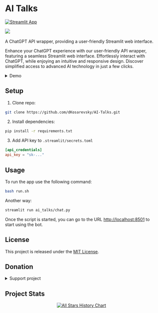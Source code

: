 # AI Talks

[![Streamlit App](https://static.streamlit.io/badges/streamlit_badge_black_white.svg)](https://agi-talks.streamlit.app)

![](ai_talks/assets/img/ai_face.png)

A ChatGPT API wrapper, providing a user-friendly Streamlit web interface.

Enhance your ChatGPT experience with our user-friendly API wrapper, featuring a seamless Streamlit web interface. Effortlessly interact with ChatGPT, while enjoying an intuitive and responsive design. Discover simplified access to advanced AI technology in just a few clicks.

<details>
   <summary>Demo</summary>

![](ai_talks/assets/demo/ai-talks.gif)

<details>
   <summary>Tokens counting</summary>

![](ai_talks/assets/demo/ai-talks-tokens.gif)

</details>

</details>

## Setup

1. Clone repo:

```bash
git clone https://github.com/dKosarevsky/AI-Talks.git
```

2. Install dependencies:

```bash
pip install -r requirements.txt
```

3. Add API key to `.streamlit/secrets.toml`

```toml
[api_credentials]
api_key = "sk-..."
```

## Usage

To run the app use the following command:

```bash
bash run.sh
```

Another way:

```bash
streamlit run ai_talks/chat.py
```

Once the script is started, you can go to the URL [http://localhost:8501](http://localhost:8501) to start using the bot.

## License

This project is released under the [MIT License](LICENSE).

## Donation
<details>
   <summary>Support project</summary>

`AI Talks` collects donations solely for the purpose of paying for the `Open AI` API.
This allows you to provide access to communication with AI for all users.
Support us for joint development and interaction with the intelligence of the future!

**Crypto:**

- Bitcoin (BTC)

```
1HRDUif7oKDw9XJFXZ14TZZazokf4QH9fb
```

- USD Tether (USDT TRC20):

```
TMQ5RiyQ7bv3XjB6Wf6JbPHVrGkhBKtmfA
```

- Toncoin (TON):

```
UQDbnx17N2iOmxfQF0k55QScDMB0MHL9rsq-iGB93RMqDhIH
```

**World:**
- [Buy Me A Coffee](https://www.buymeacoffee.com/aitalks)
- [ko-fi](https://ko-fi.com/ai_talks)
- [PayPal](https://www.paypal.com/paypalme/aitalks)

**Russia:**
- [Tinkoff](https://www.tinkoff.ru/cf/4Ugsr5kQ1sR)
- [donationalerts](https://www.donationalerts.com/r/if_ai)
- [boosty](https://boosty.to/ai-talks/donate)
- [CloudTips](https://pay.cloudtips.ru/p/eafa15b2)

![](ai_talks/assets/qr/tink.png)

</details>

## Project Stats

<p align="center">
  <a href="https://star-history.com/#dKosarevsky/AI-Talks&Date">
    <img src="https://api.star-history.com/svg?repos=dKosarevsky/AI-Talks&type=Date" alt="All Stars History Chart">
  </a>
</p>
  

  
